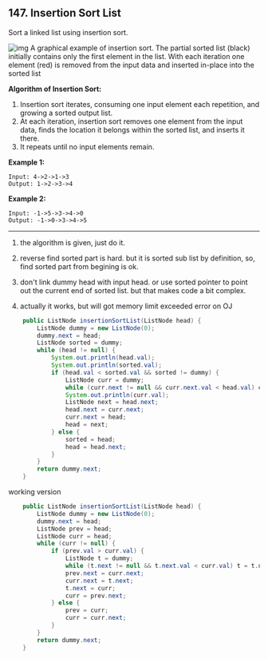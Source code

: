 ## 147. Insertion Sort List

Sort a linked list using insertion sort.



![img](https://upload.wikimedia.org/wikipedia/commons/0/0f/Insertion-sort-example-300px.gif)
A graphical example of insertion sort. The partial sorted list (black) initially contains only the first element in the list.
With each iteration one element (red) is removed from the input data and inserted in-place into the sorted list

**Algorithm of Insertion Sort:**

1. Insertion sort iterates, consuming one input element each repetition, and growing a sorted output list.
2. At each iteration, insertion sort removes one element from the input data, finds the location it belongs within the sorted list, and inserts it there.
3. It repeats until no input elements remain.


**Example 1:**

```
Input: 4->2->1->3
Output: 1->2->3->4
```

**Example 2:**

```
Input: -1->5->3->4->0
Output: -1->0->3->4->5
```

----

1. the algorithm is given, just do it.
2. reverse find sorted part is hard. but it is sorted sub list by definition, so, find sorted part from begining is ok.
3. don't link dummy head with input head. or use sorted pointer to point out the current end of sorted list. but that makes code a bit complex.

1. actually it works, but will got memory limit exceeded error on OJ
```java
    public ListNode insertionSortList(ListNode head) {
        ListNode dummy = new ListNode(0);
        dummy.next = head;
        ListNode sorted = dummy;
        while (head != null) {
            System.out.println(head.val);
            System.out.println(sorted.val);
            if (head.val < sorted.val && sorted != dummy) {
                ListNode curr = dummy;
                while (curr.next != null && curr.next.val < head.val) curr = curr.next;
                System.out.println(curr.val);
                ListNode next = head.next;
                head.next = curr.next;
                curr.next = head;
                head = next;
            } else {
                sorted = head;
                head = head.next;
            }
        }
        return dummy.next;
    }
```

working version

```java
    public ListNode insertionSortList(ListNode head) {
        ListNode dummy = new ListNode(0);
        dummy.next = head;
        ListNode prev = head;
        ListNode curr = head;
        while (curr != null) {
            if (prev.val > curr.val) {
                ListNode t = dummy;
                while (t.next != null && t.next.val < curr.val) t = t.next;
                prev.next = curr.next;
                curr.next = t.next;
                t.next = curr;
                curr = prev.next;
            } else {
                prev = curr;
                curr = curr.next;
            }
        }
        return dummy.next;
    }
```

